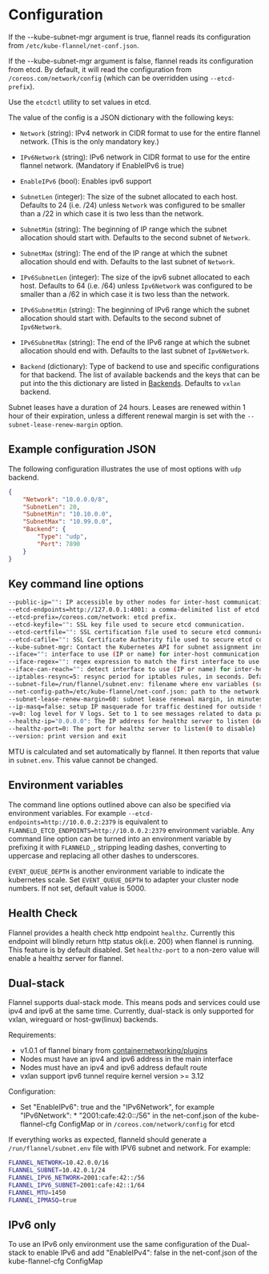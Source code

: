 # Configuration

If the --kube-subnet-mgr argument is true, flannel reads its configuration from `/etc/kube-flannel/net-conf.json`.

If the --kube-subnet-mgr argument is false, flannel reads its configuration from etcd.
By default, it will read the configuration from `/coreos.com/network/config` (which can be overridden using `--etcd-prefix`).

Use the `etcdctl` utility to set values in etcd.

The value of the config is a JSON dictionary with the following keys:

* `Network` (string): IPv4 network in CIDR format to use for the entire flannel network. (This is the only mandatory key.)

* `IPv6Network` (string): IPv6 network in CIDR format to use for the entire flannel network. (Mandatory if EnableIPv6 is true)

* `EnableIPv6` (bool): Enables ipv6 support

* `SubnetLen` (integer): The size of the subnet allocated to each host.
   Defaults to 24 (i.e. /24) unless `Network` was configured to be smaller than a /22 in which case it is two less than the network.

* `SubnetMin` (string): The beginning of IP range which the subnet allocation should start with.
   Defaults to the second subnet of `Network`.

* `SubnetMax` (string): The end of the IP range at which the subnet allocation should end with.
   Defaults to the last subnet of `Network`.

* `IPv6SubnetLen` (integer): The size of the ipv6 subnet allocated to each host.
   Defaults to 64 (i.e. /64) unless `Ipv6Network` was configured to be smaller than a /62 in which case it is two less than the network.

* `IPv6SubnetMin` (string): The beginning of IPv6 range which the subnet allocation should start with.
   Defaults to the second subnet of `Ipv6Network`.

* `IPv6SubnetMax` (string): The end of the IPv6 range at which the subnet allocation should end with.
   Defaults to the last subnet of `Ipv6Network`.

* `Backend` (dictionary): Type of backend to use and specific configurations for that backend.
   The list of available backends and the keys that can be put into the this dictionary are listed in [Backends](backends.md).
   Defaults to `vxlan` backend.

Subnet leases have a duration of 24 hours. Leases are renewed within 1 hour of their expiration,
unless a different renewal margin is set with the ``--subnet-lease-renew-margin`` option.

## Example configuration JSON

The following configuration illustrates the use of most options with `udp` backend.

```json
{
	"Network": "10.0.0.0/8",
	"SubnetLen": 20,
	"SubnetMin": "10.10.0.0",
	"SubnetMax": "10.99.0.0",
	"Backend": {
		"Type": "udp",
		"Port": 7890
	}
}
```

## Key command line options

```bash
--public-ip="": IP accessible by other nodes for inter-host communication. Defaults to the IP of the interface being used for communication.
--etcd-endpoints=http://127.0.0.1:4001: a comma-delimited list of etcd endpoints.
--etcd-prefix=/coreos.com/network: etcd prefix.
--etcd-keyfile="": SSL key file used to secure etcd communication.
--etcd-certfile="": SSL certification file used to secure etcd communication.
--etcd-cafile="": SSL Certificate Authority file used to secure etcd communication.
--kube-subnet-mgr: Contact the Kubernetes API for subnet assignment instead of etcd.
--iface="": interface to use (IP or name) for inter-host communication. Defaults to the interface for the default route on the machine. This can be specified multiple times to check each option in order. Returns the first match found.
--iface-regex="": regex expression to match the first interface to use (IP or name) for inter-host communication. If unspecified, will default to the interface for the default route on the machine. This can be specified multiple times to check each regex in order. Returns the first match found. This option is superseded by the iface option and will only be used if nothing matches any option specified in the iface options.
--iface-can-reach="": detect interface to use (IP or name) for inter-host communication based on which will be used for provided IP. This is exactly the interface to use of command "ip route get <ip-address>" (example: --iface-can-reach=192.168.1.1 results the interface can be reached to 192.168.1.1 will be selected)
--iptables-resync=5: resync period for iptables rules, in seconds. Defaults to 5 seconds, if you see a large amount of contention for the iptables lock increasing this will probably help.
--subnet-file=/run/flannel/subnet.env: filename where env variables (subnet and MTU values) will be written to.
--net-config-path=/etc/kube-flannel/net-conf.json: path to the network configuration file to use
--subnet-lease-renew-margin=60: subnet lease renewal margin, in minutes.
--ip-masq=false: setup IP masquerade for traffic destined for outside the flannel network. Flannel assumes that the default policy is ACCEPT in the NAT POSTROUTING chain.
-v=0: log level for V logs. Set to 1 to see messages related to data path.
--healthz-ip="0.0.0.0": The IP address for healthz server to listen (default "0.0.0.0")
--healthz-port=0: The port for healthz server to listen(0 to disable)
--version: print version and exit
```

MTU is calculated and set automatically by flannel. It then reports that value in `subnet.env`. This value cannot be changed.

## Environment variables

The command line options outlined above can also be specified via environment variables.
For example `--etcd-endpoints=http://10.0.0.2:2379` is equivalent to `FLANNELD_ETCD_ENDPOINTS=http://10.0.0.2:2379` environment variable.
Any command line option can be turned into an environment variable by prefixing it with `FLANNELD_`, stripping leading dashes, converting to uppercase and replacing all other dashes to underscores.

`EVENT_QUEUE_DEPTH` is another environment variable to indicate the kubernetes scale. Set `EVENT_QUEUE_DEPTH` to adapter your cluster node numbers. If not set, default value is 5000. 

## Health Check

Flannel provides a health check http endpoint `healthz`. Currently this endpoint will blindly
return http status ok(i.e. 200) when flannel is running. This feature is by default disabled.
Set `healthz-port` to a non-zero value will enable a healthz server for flannel.

## Dual-stack

Flannel supports dual-stack mode. This means pods and services could use ipv4 and ipv6 at the same time. Currently, dual-stack is only supported for vxlan, wireguard or host-gw(linux) backends.

Requirements:
* v1.0.1 of flannel binary from [containernetworking/plugins](https://github.com/containernetworking/plugins)
* Nodes must have an ipv4 and ipv6 address in the main interface
* Nodes must have an ipv4 and ipv6 address default route
* vxlan support ipv6 tunnel require kernel version >= 3.12

Configuration:
* Set "EnableIPv6": true and the "IPv6Network", for example "IPv6Network": * "2001:cafe:42:0::/56" in the net-conf.json of the kube-flannel-cfg ConfigMap or in `/coreos.com/network/config` for etcd

If everything works as expected, flanneld should generate a `/run/flannel/subnet.env` file with IPV6 subnet and network. For example:

```bash
FLANNEL_NETWORK=10.42.0.0/16
FLANNEL_SUBNET=10.42.0.1/24
FLANNEL_IPV6_NETWORK=2001:cafe:42::/56
FLANNEL_IPV6_SUBNET=2001:cafe:42::1/64
FLANNEL_MTU=1450
FLANNEL_IPMASQ=true
```

## IPv6 only

To use an IPv6 only environment use the same configuration of the Dual-stack to enable IPv6 and add "EnableIPv4": false in the net-conf.json of the kube-flannel-cfg ConfigMap
